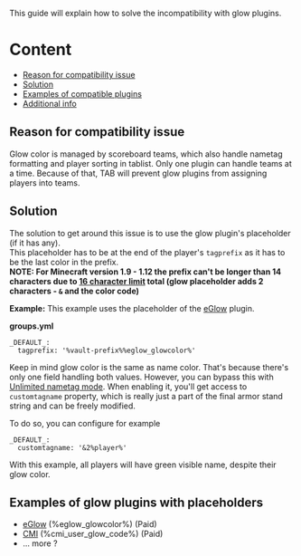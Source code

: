 
This guide will explain how to solve the incompatibility with glow plugins.

# Content
* [Reason for compatibility issue](#reason-for-compatibility-issue)
* [Solution](#Solution)
* [Examples of compatible plugins](#examples-of-compatible-plugins)
* [Additional info](#Additional-info)

## Reason for compatibility issue
Glow color is managed by scoreboard teams, which also handle nametag formatting and player sorting in tablist. Only one plugin can handle teams at a time. Because of that, TAB will prevent glow plugins from assigning players into teams.

## Solution
The solution to get around this issue is to use the glow plugin's placeholder (if it has any).  
This placeholder has to be at the end of the player's `tagprefix` as it has to be the last color in the prefix.  
**NOTE: For Minecraft version 1.9 - 1.12 the prefix can't be longer than 14 characters due to [16 character limit](https://github.com/NEZNAMY/TAB/wiki/Limitations#name-tags) total (glow placeholder adds 2 characters - `&` and the color code)**

**Example:**
This example uses the placeholder of the [eGlow](https://www.spigotmc.org/resources/63295/) plugin.

**groups.yml**
```
_DEFAULT_:
  tagprefix: '%vault-prefix%%eglow_glowcolor%'
```

Keep in mind glow color is the same as name color. That's because there's only one field handling both values. However, you can bypass this with [Unlimited nametag mode](https://github.com/NEZNAMY/TAB/wiki/Feature-guide:-Unlimited-nametag-mode). When enabling it, you'll get access to `customtagname` property, which is really just a part of the final armor stand string and can be freely modified.

To do so, you can configure for example
```
_DEFAULT_:
  customtagname: '&2%player%'
```
With this example, all players will have green visible name, despite their glow color.

## Examples of glow plugins with placeholders
- [eGlow](https://www.spigotmc.org/resources/63295/) (%eglow_glowcolor%) (Paid)
- [CMI](https://www.spigotmc.org/resources/3742/) (%cmi_user_glow_code%) (Paid)
- ... more ?